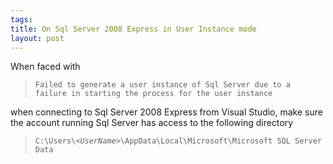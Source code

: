 ```yaml
--- 
tags: 
title: On Sql Server 2008 Express in User Instance mode
layout: post
---
```

<p>When faced with</p>
<blockquote><code>Failed to generate a user instance of Sql Server due to a failure in starting the process for the user instance</code></blockquote>
<p>when connecting to Sql Server 2008 Express from Visual Studio, make sure the account running Sql Server has access to the following directory</p>
<blockquote><code>C:\Users\<i>&lt;UserName&gt;</i>\AppData\Local\Microsoft\Microsoft SQL Server Data</code></blockquote>
